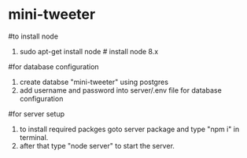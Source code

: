 # mini-tweeter

#to install node
1. sudo apt-get install node # install node 8.x


#for database configuration
1. create databse "mini-tweeter" using postgres
2. add username and password into server/.env file for database configuration


#for server setup
1. to install required packges goto server package and type "npm i" in terminal.
2. after that type "node server" to start the server.
